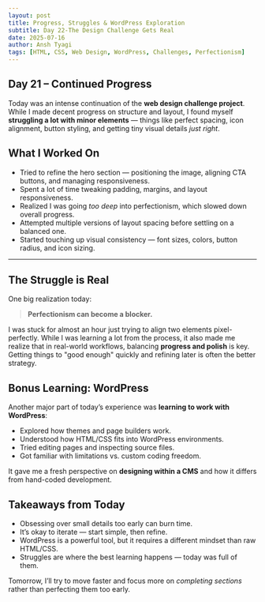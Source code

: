```yaml
---
layout: post
title: Progress, Struggles & WordPress Exploration
subtitle: Day 22-The Design Challenge Gets Real
date: 2025-07-16
author: Ansh Tyagi
tags: [HTML, CSS, Web Design, WordPress, Challenges, Perfectionism]
---
```


## Day 21 – Continued Progress

Today was an intense continuation of the **web design challenge project**. While I made decent progress on structure and layout, I found myself **struggling a lot with minor elements** — things like perfect spacing, icon alignment, button styling, and getting tiny visual details _just right_.

## What I Worked On

- Tried to refine the hero section — positioning the image, aligning CTA buttons, and managing responsiveness.
- Spent a lot of time tweaking padding, margins, and layout responsiveness.
- Realized I was going _too deep_ into perfectionism, which slowed down overall progress.
- Attempted multiple versions of layout spacing before settling on a balanced one.
- Started touching up visual consistency — font sizes, colors, button radius, and icon sizing.

---

## The Struggle is Real

One big realization today:

> **Perfectionism can become a blocker.**

I was stuck for almost an hour just trying to align two elements pixel-perfectly. While I was learning a lot from the process, it also made me realize that in real-world workflows, balancing **progress and polish** is key. Getting things to "good enough" quickly and refining later is often the better strategy.

## Bonus Learning: WordPress

Another major part of today’s experience was **learning to work with WordPress**:

- Explored how themes and page builders work.
- Understood how HTML/CSS fits into WordPress environments.
- Tried editing pages and inspecting source files.
- Got familiar with limitations vs. custom coding freedom.

It gave me a fresh perspective on **designing within a CMS** and how it differs from hand-coded development.

## Takeaways from Today

- Obsessing over small details too early can burn time.
- It’s okay to iterate — start simple, then refine.
- WordPress is a powerful tool, but it requires a different mindset than raw HTML/CSS.
- Struggles are where the best learning happens — today was full of them.

Tomorrow, I’ll try to move faster and focus more on _completing sections_ rather than perfecting them too early.
